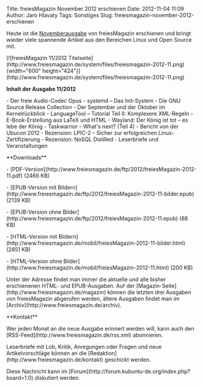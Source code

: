 Title: freiesMagazin November 2012 erschienen
Date: 2012-11-04 11:09
Author: Jaro Hlavaty
Tags: Sonstiges
Slug: freiesmagazin-november-2012-erschienen

Heute ist die
[Novemberausgabe](http://www.freiesmagazin.de/freiesMagazin-2012-11) von
freiesMagazin erschienen und bringt wieder viele spannende Artikel aus
den Bereichen Linux und Open Source mit.

</p>
[![freiesMagazin 11/2012
Titelseite](http://www.freiesmagazin.de/system/files/freiesmagazin-2012-11.png){width="600"
height="424"}](http://www.freiesmagazin.de/system/files/freiesmagazin-2012-11.png)

</p>
<!--break--><!--break-->

**Inhalt der Ausgabe 11/2012**

</p>
-   Der freie Audio-Codec Opus
-   systemd – Das Init-System
-   Die GNU Source Release Collection
-   Der September und der Oktober im Kernelrückblick
-   LanguageTool – Tutorial Teil II: Komplexere XML-Regeln
-   E-Book-Erstellung aus LaTeX und HTML
-   Wayland: Der König ist tot – es lebe der König
-   Taskwarrior – What's next? (Teil 4)
-   Bericht von der Ubucon 2012
-   Rezension: LPIC-2 – Sicher zur erfolgreichen Linux-Zertifizierung
-   Rezension: NoSQL Distilled
-   Leserbriefe und Veranstaltungen

</p>
**Downloads**

</p>
-   [PDF-Version](http://www.freiesmagazin.de/ftp/2012/freiesMagazin-2012-11.pdf)
    (2466 KB)

</p>
-   [EPUB-Version mit
    Bildern](http://www.freiesmagazin.de/ftp/2012/freiesMagazin-2012-11-bilder.epub)
    (2139 KB)

</p>
-   [EPUB-Version ohne
    Bilder](http://www.freiesmagazin.de/ftp/2012/freiesMagazin-2012-11.epub)
    (88 KB)

</p>
-   [HTML-Version mit
    Bildern](http://www.freiesmagazin.de/mobil/freiesMagazin-2012-11-bilder.html)
    (2851 KB)

</p>
-   [HTML-Version ohne
    Bilder](http://www.freiesmagazin.de/mobil/freiesMagazin-2012-11.html)
    (200 KB)

</p>
Unter der Adresse <http://freiesmagazin.de/mobil/> findet man immer die
aktuelle und alle bisher erschienenen HTML- und EPUB-Ausgaben. Auf der
[Magazin-Seite](http://www.freiesmagazin.de/magazin) können die letzten
drei Ausgaben von freiesMagazin abgerufen werden, ältere Ausgaben findet
man im [Archiv](http://www.freiesmagazin.de/archiv).

</p>
**Kontakt**

</p>
Wer jeden Monat an die neue Ausgabe erinnert werden will, kann auch den
[RSS-Feed](http://www.freiesmagazin.de/rss.xml) abonnieren.

</p>
Leserbriefe mit Lob, Kritik, Anregungen oder Fragen und neue
Artikelvorschläge können an die
[Redaktion](http://www.freiesmagazin.de/kontakt) geschickt werden.

</p>
Diese Nachricht kann im
[Forum](http://forum.kubuntu-de.org/index.php?board=1.0) diskutiert
werden.

</p>

